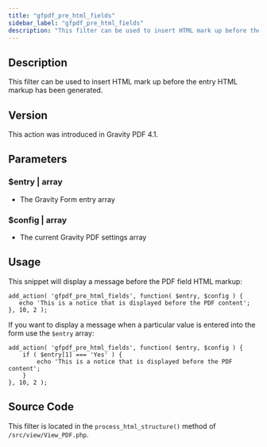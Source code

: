 ```yaml
---
title: "gfpdf_pre_html_fields"
sidebar_label: "gfpdf_pre_html_fields"
description: "This filter can be used to insert HTML mark up before the entry HTML markup has been generated."
---
```




## Description 

This filter can be used to insert HTML mark up before the entry HTML markup has been generated. 

## Version 

This action was introduced in Gravity PDF 4.1.

## Parameters 

### $entry | array
*  The Gravity Form entry array

### $config | array
*  The current Gravity PDF settings array

## Usage 

This snippet will display a message before the PDF field HTML markup:

```.language-php
add_action( 'gfpdf_pre_html_fields', function( $entry, $config ) {
   echo 'This is a notice that is displayed before the PDF content';
}, 10, 2 );
```

If you want to display a message when a particular value is entered into the form use the `$entry` array:

```.language-php
add_action( 'gfpdf_pre_html_fields', function( $entry, $config ) {
    if ( $entry[1] === 'Yes' ) {
        echo 'This is a notice that is displayed before the PDF content';
    }
}, 10, 2 );
```

## Source Code 

This filter is located in the `process_html_structure()` method of `/src/view/View_PDF.php`.